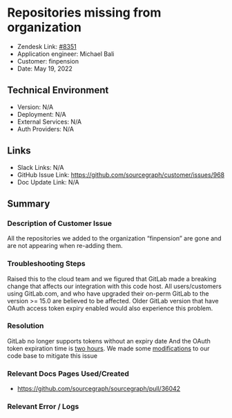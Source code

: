 
# Repositories missing from organization <!-- Ticket Title  Hint: include keywords to make it searchable -->

- Zendesk Link: [#8351](https://sourcegraph.zendesk.com/agent/tickets/8351)
- Application engineer: Michael Bali
- Customer: finpension <!-- Redact if this contains personally identifying information -->
- Date: May 19, 2022

<!-- Data populated from integration, speak to Ben Gordon or Michael Bali if not working -->
<!-- During Internal team trial, fill missing data manually (we are waiting for all data to sync) -->

## Technical Environment
- Version: ​N/A
- Deployment: N/A
- External Services: N/A
- Auth Providers: N/A


## Links
<!-- Data for application engineer manual entry -->
- Slack Links: N/A 
- GitHub Issue Link: https://github.com/sourcegraph/customer/issues/968
- Doc Update Link: N/A

## Summary
### Description of Customer Issue
All the repositories we added to the organization “finpension” are gone and are not appearing when re-adding them.

### Troubleshooting Steps
Raised this to the cloud team and we figured that GitLab made a breaking change that affects our integration with this code host. All users/customers using GitLab.com, and who have upgraded their on-perm GitLab to the version >= 15.0 are believed to be affected. Older GitLab version that have OAuth access token expiry enabled would also experience this problem.

### Resolution
GitLab no longer supports tokens without an expiry date And the OAuth token expiration time is [two hours](https://docs.gitlab.com/ee/integration/oauth_provider.html#:~:text=at%20least%20every%20two%20hours).
We made some [modifications](https://github.com/sourcegraph/sourcegraph/pull/36042) to our code base to mitigate this issue 


### Relevant Docs Pages Used/Created
- https://github.com/sourcegraph/sourcegraph/pull/36042
### Relevant Error / Logs
<!-- Please redact keys, tokens, and personal identifying information -->


<!-- Once complete, upload a copy to https://github.com/sourcegraph/support-tools-internal/tree/main/resolved-tickets as a .md file -->
<!-- Name the file 8351.md -->
